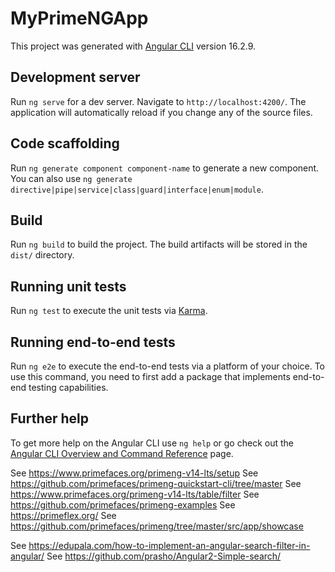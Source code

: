 # MyPrimeNGApp

This project was generated with [Angular CLI](https://github.com/angular/angular-cli) version 16.2.9.

## Development server

Run `ng serve` for a dev server. Navigate to `http://localhost:4200/`. The application will automatically reload if you change any of the source files.

## Code scaffolding

Run `ng generate component component-name` to generate a new component. You can also use `ng generate directive|pipe|service|class|guard|interface|enum|module`.

## Build

Run `ng build` to build the project. The build artifacts will be stored in the `dist/` directory.

## Running unit tests

Run `ng test` to execute the unit tests via [Karma](https://karma-runner.github.io).

## Running end-to-end tests

Run `ng e2e` to execute the end-to-end tests via a platform of your choice. To use this command, you need to first add a package that implements end-to-end testing capabilities.

## Further help

To get more help on the Angular CLI use `ng help` or go check out the [Angular CLI Overview and Command Reference](https://angular.io/cli) page.

See https://www.primefaces.org/primeng-v14-lts/setup
See https://github.com/primefaces/primeng-quickstart-cli/tree/master
See https://www.primefaces.org/primeng-v14-lts/table/filter
See https://github.com/primefaces/primeng-examples
See https://primeflex.org/
See https://github.com/primefaces/primeng/tree/master/src/app/showcase

See https://edupala.com/how-to-implement-an-angular-search-filter-in-angular/
See https://github.com/prasho/Angular2-Simple-search/
